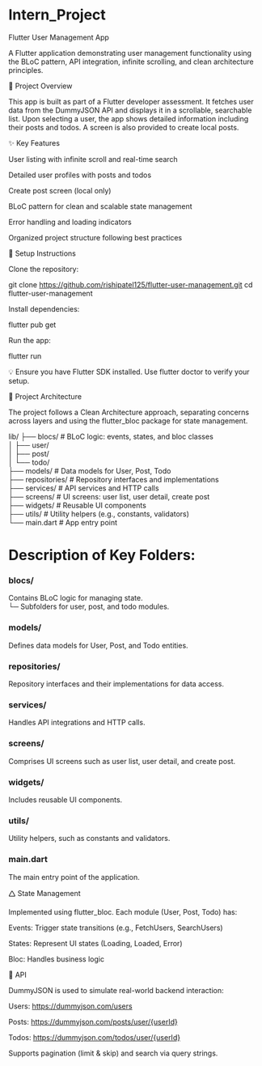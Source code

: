 # Intern_Project

Flutter User Management App

A Flutter application demonstrating user management functionality using the BLoC pattern, API integration, infinite scrolling, and clean architecture principles.

🚀 Project Overview

This app is built as part of a Flutter developer assessment. It fetches user data from the DummyJSON API and displays it in a scrollable, searchable list. Upon selecting a user, the app shows detailed information including their posts and todos. A screen is also provided to create local posts.

✨ Key Features

User listing with infinite scroll and real-time search

Detailed user profiles with posts and todos

Create post screen (local only)

BLoC pattern for clean and scalable state management

Error handling and loading indicators

Organized project structure following best practices

💠 Setup Instructions

Clone the repository:

git clone https://github.com/rishipatel125/flutter-user-management.git
cd flutter-user-management

Install dependencies:

flutter pub get

Run the app:

flutter run

💡 Ensure you have Flutter SDK installed. Use flutter doctor to verify your setup.

🧱 Project Architecture

The project follows a Clean Architecture approach, separating concerns across layers and using the flutter_bloc package for state management.

lib/ ├── blocs/ # BLoC logic: events, states, and bloc classes  
│ ├── user/  
│ ├── post/  
│ └── todo/  
├── models/ # Data models for User, Post, Todo  
├── repositories/ # Repository interfaces and implementations  
├── services/ # API services and HTTP calls  
├── screens/ # UI screens: user list, user detail, create post  
├── widgets/ # Reusable UI components  
├── utils/ # Utility helpers (e.g., constants, validators)  
└── main.dart # App entry point  

# Description of Key Folders:  

### blocs/  
Contains BLoC logic for managing state.  
└─ Subfolders for user, post, and todo modules.  

### models/  
Defines data models for User, Post, and Todo entities.  

### repositories/  
Repository interfaces and their implementations for data access.  

### services/  
Handles API integrations and HTTP calls.  

### screens/  
Comprises UI screens such as user list, user detail, and create post.  

### widgets/  
Includes reusable UI components.  

### utils/  
Utility helpers, such as constants and validators.  

### main.dart  
The main entry point of the application.  

🛆 State Management

Implemented using flutter_bloc. Each module (User, Post, Todo) has:  

Events: Trigger state transitions (e.g., FetchUsers, SearchUsers)  

States: Represent UI states (Loading, Loaded, Error)  

Bloc: Handles business logic  

📱 API

DummyJSON is used to simulate real-world backend interaction:

Users: https://dummyjson.com/users

Posts: https://dummyjson.com/posts/user/{userId}

Todos: https://dummyjson.com/todos/user/{userId}

Supports pagination (limit & skip) and search via query strings.

